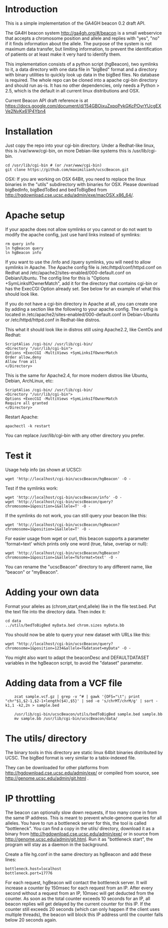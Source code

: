 Introduction
============

This is a simple implementation of the GA4GH beacon 0.2 draft API.

The GA4H beacon system http://ga4gh.org/#/beacon is a small webservice
that accepts a chromosome position and allele and replies with "yes", "no" if
it finds information about the allele.  The purpose of the system is not
maximum data transfer, but limiting information, to prevent the identification
of patients or at least make it very hard to identify them.

This implementation consists of a python script (hgBeacon), two symlinks to it,
a data directory with one data file in "bigBed" format and a directory with binary 
utilities to quickly look up data in the bigBed files. No database is required.
The whole repo can be cloned into a apache cgi-bin directory and should run as-is.
It has no other dependencies, only needs a Python > 2.5, which
is the default in all current linux distributions and OSX.

Current Beacon API draft reference is at
https://docs.google.com/document/d/154GBOixuZxpoPykGKcPOyrYUcgEXVe2NvKx61P4Ybn4

Installation
============

Just copy the repo into your cgi-bin directory.
Under a Redhat-like linux, this is /var/www/cgi-bin, on more Debian-like systems
this is /usr/lib/cgi-bin.

    cd /usr/lib/cgi-bin # (or /var/www/cgi-bin)
    git clone https://github.com/maximilianh/ucscBeacon.git

OSX: If you are working on OSX 64Bit, you need to replace the linux binaries in
the "utils" subdirectory with binaries for OSX. Please download bigBedInfo,
bigBedToBed and bedToBigBed from
http://hgdownload.cse.ucsc.edu/admin/exe/macOSX.x86_64/.

Apache setup
============

If your apache does not allow symlinks or you cannot or do not want to modify
the apache config, just use hard links instead of symlinks:
  
    rm query info
    ln hgBeacon query
    ln hgBeacon info

If you want to use the /info and /query symlinks, you will need to allow symlinks 
in Apache. The Apache config file
is /etc/httpd/conf/httpd.conf on Redhat and /etc/apache2/sites-enabled/000-default.conf
on Debian/Ubuntu. The config line for this is "Options +SymLinksIfOwnerMatch", add
it for the directory that contains cgi-bin or has the ExecCGI Option already set.
See below for an example of what this should look like.

If you do not have a cgi-bin directory in Apache at all, you can 
create one by adding a section like the following to your apache config.
The config is located in /etc/apache2/sites-enabled/000-default.conf in Debian-Ubuntu or
/etc/httpd/httpd.conf in Redhat-like distros.

This what it should look like in distros still using Apache2.2, like CentOs and Redhat:

    ScriptAlias /cgi-bin/ /usr/lib/cgi-bin/
    <Directory "/usr/lib/cgi-bin">
    Options +ExecCGI -MultiViews +SymLinksIfOwnerMatch
    Order allow,deny
    Allow from all
    </Directory>

This is the same for Apache2.4, for more modern distros like Ubuntu, Debian, ArchLinux, etc:

    ScriptAlias /cgi-bin/ /usr/lib/cgi-bin/
    <Directory "/usr/lib/cgi-bin">
    Options +ExecCGI -MultiViews +SymLinksIfOwnerMatch
    Require all granted
    </Directory>

Restart Apache:

    apachectl -k restart

You can replace /usr/lib/cgi-bin with any other directory you prefer.

Test it
=======

Usage help info (as shown at UCSC):

    wget 'http://localhost/cgi-bin/ucscBeacon/hgBeacon' -O -

Test if the symlinks work:

    wget 'http://localhost/cgi-bin/ucscBeacon/info' -O -
    wget 'http://localhost/cgi-bin/ucscBeacon/query?chromosome=1&position=1&allele=T' -O -

If the symlinks do not work, you can still query your beacon like this:

    wget 'http://localhost/cgi-bin/ucscBeacon/hgBeacon?chromosome=1&position=1&allele=T' -O -

For easier usage from wget or curl, this beacon supports a parameter 'format=text' which prints only one word (true, false, overlap or null):

    wget 'http://localhost/cgi-bin/ucscBeacon/hgBeacon?chromosome=1&position=1&allele=T&format=text' -O - 

You can rename the "ucscBeacon" directory to any different name, like "beacon"
or "myBeacon".

Adding your own data
====================

Format your alleles as (chrom,start,end,allele) like in the file test.bed.
Put the text file into the directory data.
Then index it:

    cd data
    ../utils/bedToBigBed myData.bed chrom.sizes myData.bb

You should now be able to query your new dataset with URLs like this:

    wget "http://localhost/cgi-bin/ucscBeacon/query?chromosome=1&position=1234&allele=T&dataset=myData" -O -

You might also want to adapt the beaconDesc and DEFAULTDATASET variables 
in the hgBeacon script, to avoid the "dataset" parameter.

Adding data from a VCF file
===========================

        zcat sample.vcf.gz | grep -v ^# | gawk '{OFS="\t"; print "chr"$1,$2-1,$2-1+length($4),$5}' | sed -e 's/chrMT/chrM/g' | sort -k1,1 -k2,2n > sample.bed

        /usr/lib/cgi-bin/ucscBeacon/utils/bedToBigBed sample.bed sample.bb
        mv sample.bb /usr/lib/cgi-bin/ucscBeacon/data/

The utils/ directory
====================

The binary tools in this directory are static linux 64bit binaries distributed
by UCSC. The bigBed format is very similar to a tabix-indexed file.

They can be downloaded for other platforms from
http://hgdownload.cse.ucsc.edu/admin/exe/ or compiled from source, see
http://genome.ucsc.edu/admin/git.html .

IP throttling
=============

The beacon can optionally slow down requests, if too many come in from the same
IP address. This is meant to prevent whole-genome queries for all alleles. You
have to run a bottleneck server for this, the tool is called "bottleneck". 
You can find a copy in the utils/ directory,
download it as a binary from http://hgdownload.cse.ucsc.edu/admin/exe/ or
in source from http://genome.ucsc.edu/admin/git.html. Run it as "bottleneck
start", the program will stay as a daemon in the background.

Create a file hg.conf in the same directory as hgBeacon and add these lines:

    bottleneck.host=localhost
    bottleneck.port=17776

For each request, hgBeacon will contact the bottleneck server. It will
increase a counter by 150msec for each request from an IP. After every second
without a request from an IP, 10msec will get deducted from the counter. As
soon as the total counter exceeds 10 seconds for an IP, all beacon replies will
get delayed by the current counter for this IP. If the counter still exceeds 20
seconds (which can only happen if the client uses multiple threads), the beacon
will block this IP address until the counter falls below 20 seconds again.


